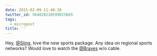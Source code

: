 ```yaml
---
date: 2015-02-09 11:48:38
twitter_id: 564828228599025665
tags:
  - micropost
title: ''
---
```


Hey, [@Sling](https://twitter.com/Sling), love the new sports package. Any idea on regional sports networks? Would love to watch the [@Braves](https://twitter.com/Braves) w/o cable.
